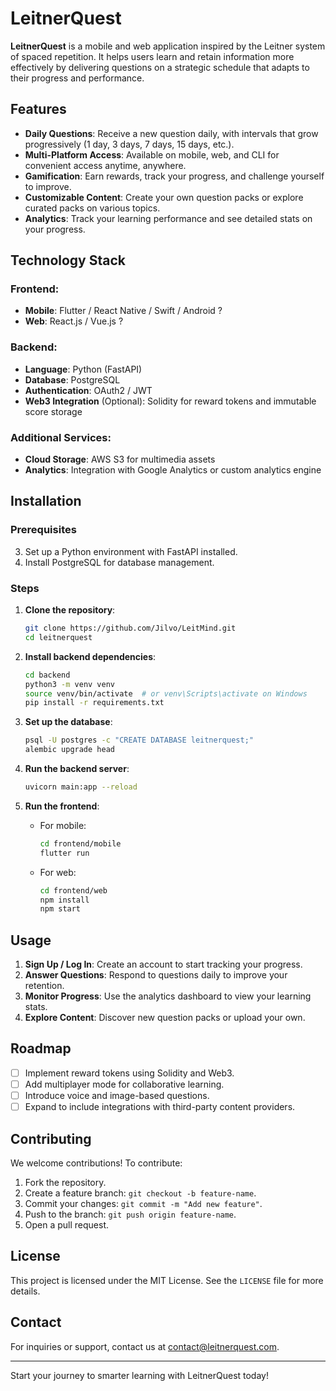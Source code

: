 # LeitnerQuest

**LeitnerQuest** is a mobile and web application inspired by the Leitner system of spaced repetition. It helps users learn and retain information more effectively by delivering questions on a strategic schedule that adapts to their progress and performance.

## Features

- **Daily Questions**: Receive a new question daily, with intervals that grow progressively (1 day, 3 days, 7 days, 15 days, etc.).
- **Multi-Platform Access**: Available on mobile, web, and CLI for convenient access anytime, anywhere.
- **Gamification**: Earn rewards, track your progress, and challenge yourself to improve.
- **Customizable Content**: Create your own question packs or explore curated packs on various topics.
- **Analytics**: Track your learning performance and see detailed stats on your progress.

## Technology Stack

### Frontend:
- **Mobile**: Flutter / React Native / Swift / Android ?
- **Web**: React.js / Vue.js ?


### Backend:
- **Language**: Python (FastAPI)
- **Database**: PostgreSQL
- **Authentication**: OAuth2 / JWT
- **Web3 Integration** (Optional): Solidity for reward tokens and immutable score storage

### Additional Services:
- **Cloud Storage**: AWS S3 for multimedia assets
- **Analytics**: Integration with Google Analytics or custom analytics engine

## Installation

### Prerequisites
<!-- 1. Install [Flutter](https://flutter.dev/docs/get-started/install) for mobile development. -->
<!-- 2. Install [Node.js](https://nodejs.org/) for web development. -->
3. Set up a Python environment with FastAPI installed.
4. Install PostgreSQL for database management.

### Steps

1. **Clone the repository**:
   ```bash
   git clone https://github.com/Jilvo/LeitMind.git
   cd leitnerquest
   ```

2. **Install backend dependencies**:
   ```bash
   cd backend
   python3 -m venv venv
   source venv/bin/activate  # or venv\Scripts\activate on Windows
   pip install -r requirements.txt
   ```

3. **Set up the database**:
   ```bash
   psql -U postgres -c "CREATE DATABASE leitnerquest;"
   alembic upgrade head
   ```

4. **Run the backend server**:
   ```bash
   uvicorn main:app --reload
   ```

5. **Run the frontend**:
   - For mobile:
     ```bash
     cd frontend/mobile
     flutter run
     ```
   - For web:
     ```bash
     cd frontend/web
     npm install
     npm start
     ```

## Usage

1. **Sign Up / Log In**: Create an account to start tracking your progress.
2. **Answer Questions**: Respond to questions daily to improve your retention.
3. **Monitor Progress**: Use the analytics dashboard to view your learning stats.
4. **Explore Content**: Discover new question packs or upload your own.

## Roadmap

- [ ] Implement reward tokens using Solidity and Web3.
- [ ] Add multiplayer mode for collaborative learning.
- [ ] Introduce voice and image-based questions.
- [ ] Expand to include integrations with third-party content providers.

## Contributing

We welcome contributions! To contribute:
1. Fork the repository.
2. Create a feature branch: `git checkout -b feature-name`.
3. Commit your changes: `git commit -m "Add new feature"`.
4. Push to the branch: `git push origin feature-name`.
5. Open a pull request.

## License

This project is licensed under the MIT License. See the `LICENSE` file for more details.

## Contact

For inquiries or support, contact us at [contact@leitnerquest.com](mailto:contact@leitnerquest.com).

---

Start your journey to smarter learning with LeitnerQuest today!
